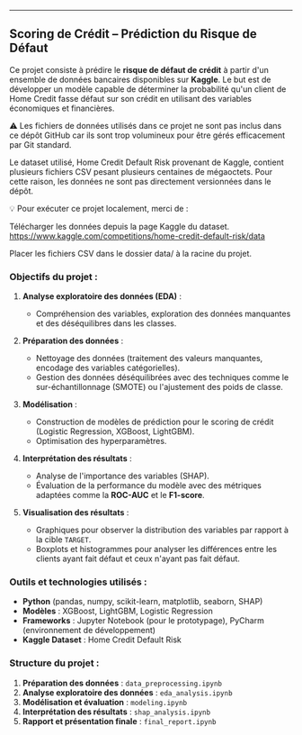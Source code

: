 
---

## Scoring de Crédit – Prédiction du Risque de Défaut

Ce projet consiste à prédire le **risque de défaut de crédit** à partir d'un
ensemble de données bancaires disponibles sur **Kaggle**. 
Le but est de développer un modèle capable de déterminer la probabilité qu'un 
client de Home Credit fasse défaut sur son crédit en utilisant des variables économiques et financières.

⚠️ Les fichiers de données utilisés dans ce projet ne sont pas inclus dans ce dépôt GitHub
car ils sont trop volumineux pour être gérés efficacement par Git standard.

Le dataset utilisé, Home Credit Default Risk provenant de Kaggle,
contient plusieurs fichiers CSV pesant plusieurs centaines de mégaoctets.
Pour cette raison, les données ne sont pas directement versionnées dans le dépôt.

💡 Pour exécuter ce projet localement, merci de :

Télécharger les données depuis la page Kaggle du dataset. https://www.kaggle.com/competitions/home-credit-default-risk/data

Placer les fichiers CSV dans le dossier data/ à la racine du projet.

### Objectifs du projet :
1. **Analyse exploratoire des données (EDA)** :
   - Compréhension des variables, exploration des données manquantes et des déséquilibres dans les classes.
   
2. **Préparation des données** :
   - Nettoyage des données (traitement des valeurs manquantes, encodage des variables catégorielles).
   - Gestion des données déséquilibrées avec des techniques comme le sur-échantillonnage (SMOTE) ou l'ajustement des poids de classe.

3. **Modélisation** :
   - Construction de modèles de prédiction pour le scoring de crédit (Logistic Regression, XGBoost, LightGBM).
   - Optimisation des hyperparamètres.

4. **Interprétation des résultats** :
   - Analyse de l'importance des variables (SHAP).
   - Évaluation de la performance du modèle avec des métriques adaptées comme la **ROC-AUC** et le **F1-score**.

5. **Visualisation des résultats** :
   - Graphiques pour observer la distribution des variables par rapport à la cible `TARGET`.
   - Boxplots et histogrammes pour analyser les différences entre les clients ayant fait défaut et ceux n'ayant pas fait défaut.

### Outils et technologies utilisés :
- **Python** (pandas, numpy, scikit-learn, matplotlib, seaborn, SHAP)
- **Modèles** : XGBoost, LightGBM, Logistic Regression
- **Frameworks** : Jupyter Notebook (pour le prototypage), PyCharm (environnement de développement)
- **Kaggle Dataset** : Home Credit Default Risk

### Structure du projet :
1. **Préparation des données** : `data_preprocessing.ipynb`
2. **Analyse exploratoire des données** : `eda_analysis.ipynb`
3. **Modélisation et évaluation** : `modeling.ipynb`
4. **Interprétation des résultats** : `shap_analysis.ipynb`
5. **Rapport et présentation finale** : `final_report.ipynb`




